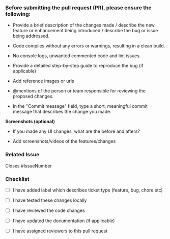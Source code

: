 ### Before submitting the pull request (PR), please ensure the following:

- Provide a brief description of the changes made / 
  describe the new feature or enhancement being introduced /
  describe the bug or issue being addressed.

- Code compiles without any errors or warnings, resulting in a clean build.

- No console logs, unwanted commented code and lint issues.

- Provide a detailed step-by-step guide to reproduce the bug (if applicable)

- Add reference images or urls

- @mentions of the person or team responsible for reviewing the proposed changes.

- In the "Commit message" field, type a short, meaningful commit message that describes the change you made. 

**Screenshots (optional)**

- If you made any UI changes, what are the before and afters?

- Add screenshots/videos of the features/changes


### Related Issue

Closes #IssueNumber


### Checklist

- [ ] I have added label which describes ticket type (feature, bug, chore etc)
- [ ] I have tested these changes locally
- [ ] I have reviewed the code changes
- [ ] I have updated the documentation (if applicable)
- [ ] I have assigned reviewers to this pull request


